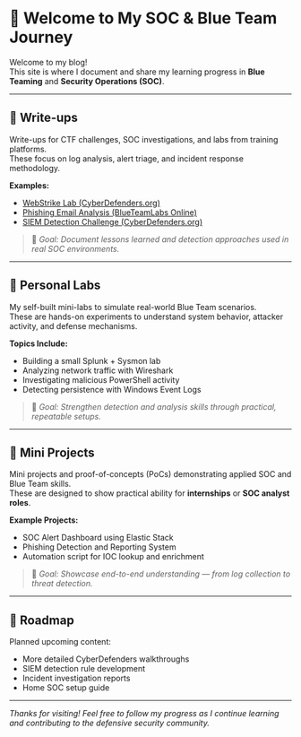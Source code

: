 # 👋 Welcome to My SOC & Blue Team Journey

Welcome to my blog!  
This site is where I document and share my learning progress in **Blue Teaming** and **Security Operations (SOC)**.

---

## 📘 Write-ups
Write-ups for CTF challenges, SOC investigations, and labs from training platforms.  
These focus on log analysis, alert triage, and incident response methodology.

**Examples:**
- [WebStrike Lab (CyberDefenders.org)](./posts/webstrike-lab.md)
- [Phishing Email Analysis (BlueTeamLabs Online)](./posts/phishing-lab.md)
- [SIEM Detection Challenge (CyberDefenders.org)](./posts/siem-detection.md)

> 🔹 *Goal: Document lessons learned and detection approaches used in real SOC environments.*

---

## 🧪 Personal Labs
My self-built mini-labs to simulate real-world Blue Team scenarios.  
These are hands-on experiments to understand system behavior, attacker activity, and defense mechanisms.

**Topics Include:**
- Building a small Splunk + Sysmon lab  
- Analyzing network traffic with Wireshark  
- Investigating malicious PowerShell activity  
- Detecting persistence with Windows Event Logs

> 🔹 *Goal: Strengthen detection and analysis skills through practical, repeatable setups.*

---

## 💼 Mini Projects
Mini projects and proof-of-concepts (PoCs) demonstrating applied SOC and Blue Team skills.  
These are designed to show practical ability for **internships** or **SOC analyst roles**.

**Example Projects:**
- SOC Alert Dashboard using Elastic Stack  
- Phishing Detection and Reporting System  
- Automation script for IOC lookup and enrichment  

> 🔹 *Goal: Showcase end-to-end understanding — from log collection to threat detection.*

---

## 🧭 Roadmap
Planned upcoming content:
- More detailed CyberDefenders walkthroughs  
- SIEM detection rule development  
- Incident investigation reports  
- Home SOC setup guide  

---

*Thanks for visiting! Feel free to follow my progress as I continue learning and contributing to the defensive security community.*
